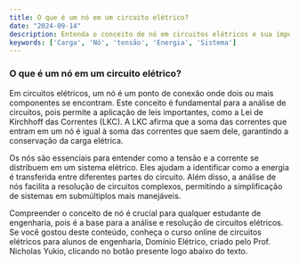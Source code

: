 ```yaml
---
title: O que é um nó em um circuito elétrico?
date: "2024-09-14"
description: Entenda o conceito de nó em circuitos elétricos e sua importância na análise de sistemas elétricos.
keywords: ['Carga', 'Nó', 'tensão', 'Energia', 'Sistema']
---
```


### O que é um nó em um circuito elétrico?

Em circuitos elétricos, um nó é um ponto de conexão onde dois ou mais componentes se encontram. Este conceito é fundamental para a análise de circuitos, pois permite a aplicação de leis importantes, como a Lei de Kirchhoff das Correntes (LKC). A LKC afirma que a soma das correntes que entram em um nó é igual à soma das correntes que saem dele, garantindo a conservação da carga elétrica.

Os nós são essenciais para entender como a tensão e a corrente se distribuem em um sistema elétrico. Eles ajudam a identificar como a energia é transferida entre diferentes partes do circuito. Além disso, a análise de nós facilita a resolução de circuitos complexos, permitindo a simplificação de sistemas em submúltiplos mais manejáveis.

Compreender o conceito de nó é crucial para qualquer estudante de engenharia, pois é a base para a análise e resolução de circuitos elétricos. Se você gostou deste conteúdo, conheça o curso online de circuitos elétricos para alunos de engenharia, Domínio Elétrico, criado pelo Prof. Nicholas Yukio, clicando no botão presente logo abaixo do texto.